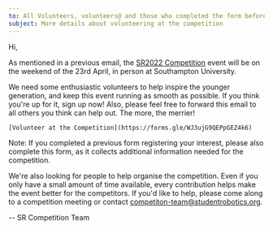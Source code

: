 ```yaml
---
to: All Volunteers, volunteers@ and those who completed the form before
subject: More details about volunteering at the competition
---
```


Hi,

As mentioned in a previous email, the [SR2022 Competition](https://studentrobotics.org/events/sr2022/competition/)
event will be on the weekend of the 23rd April, in person at Southampton University.

We need some enthusiastic volunteers to help inspire the younger generation, and keep
this event running as smooth as possible. If you think you're up for it, sign up now!
Also, please feel free to forward this email to all others you think can help out. The more, the merrier!

    [Volunteer at the Competition](https://forms.gle/WJ3ujG9QEPpGEZ4k6)

Note: If you completed a previous form registering your interest, please also complete this form,
as it collects additional information needed for the competition.

We're also looking for people to help organise the competition. Even if you only
have a small amount of time available, every contribution helps make the event
better for the competitors. If you'd like to help, please come along to a
competition meeting or contact <competiton-team@studentrobotics.org>.

-- SR Competition Team
